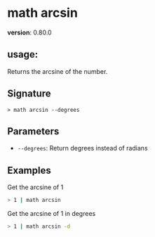 # math arcsin

**version**: 0.80.0

## **usage**:

Returns the arcsine of the number.

## Signature

`> math arcsin --degrees`

## Parameters

- `--degrees`: Return degrees instead of radians

## Examples

Get the arcsine of 1

```bash
> 1 | math arcsin
```

Get the arcsine of 1 in degrees

```bash
> 1 | math arcsin -d
```
